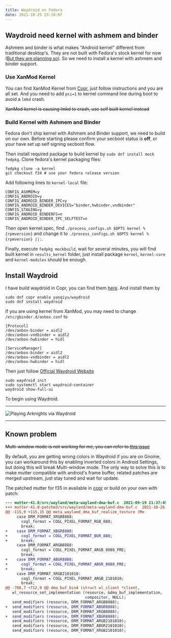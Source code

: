 ```yaml
---
title: Waydroid on Fedora
date: 2021-10-25 23:10:07
---
```


## Waydroid need kernel with ashmem and binder
Ashmem and binder is what makes "Android kernel" different from traditional desktop's. They are not built with Fedora's stock kernel for now ([But they are planning so](https://bugzilla.redhat.com/show_bug.cgi?id=1455411)). So we need to install a kernel with ashmem and binder support.

### Use XanMod Kernel
You can find XanMod Kernel from [Copr](https://copr.fedorainfracloud.org/coprs/rmnscnce/kernel-xanmod/), just follow instructions and you are all set. And you need to add
`psi=1` to kernel command line during boot to avoid a `lmkd` crash.

~~XanMod kernel is causing lmkd to crash, use self built kernel instead~~

### Build Kernel with Ashmem and Binder
Fedora don't ship kernel with Ashmem and Binder support, we need to build on our own. Before starting please confirm your secboot status is **off**, or your have set up 
self signing secboot flow.

Then install required package to build kernel by `sudo dnf install mock fedpkg`. Clone fedora's kernel packaging files:
```
fedpkg clone -a kernel
git checkout f34 # use your fedora release version
```
Add following lines to `kernel-local` file:
```
CONFIG_ASHMEM=y
CONFIG_ANDROID=y
CONFIG_ANDROID_BINDER_IPC=y
CONFIG_ANDROID_BINDER_DEVICES="binder,hwbinder,vndbinder"
CONFIG_STAGING=y
CONFIG_ANDROID_BINDERFS=n
CONFIG_ANDROID_BINDER_IPC_SELFTEST=n
```
Then open kernel.spec, find `./process_configs.sh $OPTS kernel %{rpmversion}` and change it to `./process_configs.sh $OPTS kernel %{rpmversion} ||:`.

Finally, execute `fedpkg mockbuild`, wait for several minutes, you will find built kernel in `results_kernel` folder, just install package `kernel`, `kernel-core` and `kernel-modules` 
should be enough.


## Install Waydroid
I have build waydroid in Copr, you can find them [here](https://copr.fedorainfracloud.org/coprs/yanqiyu/waydroid/). And install them by
```
sudo dnf copr enable yanqiyu/waydroid
sudo dnf install waydroid
```

If you are using kernel from XanMod, you may need to change `/etc/gbinder.d/anbox.conf` to 
```
[Protocol]
/dev/anbox-binder = aidl2
/dev/anbox-vndbinder = aidl2
/dev/anbox-hwbinder = hidl

[ServiceManager]
/dev/anbox-binder = aidl2
/dev/anbox-vndbinder = aidl2
/dev/anbox-hwbinder = hidl
```

Then just follow [Official Waydroid Website](https://waydro.id/)
```
sudo waydroid init
sudo systemctl start waydroid-container
waydroid show-full-ui
```
To begin using Waydroid.

***
![Playing Arknights via Waydroid](https://cdn.jsdelivr.net/gh/karuboniru/blog_imgs@master/20211025232040.png)

***
## Known problem
~~Multi-window mode is not working for me, you can refer to [this issue](https://github.com/waydroid/waydroid/issues/131)~~

By default, you are getting wrong colors in Waydroid if you are on Gnome, you can workaround this by enabling inverted colors in Android Settings, but doing this will break Multi-window mode. The only 
way to solve this is to make mutter compatible with android's frame buffer, related patches are merged upstream, just stay tuned and wait for update.

The patched mutter for f35 in available in [copr](https://copr.fedorainfracloud.org/coprs/yanqiyu/mutter-bgr/) or build on your own with patch: 
```patch
--- mutter-41.0/src/wayland/meta-wayland-dma-buf.c	2021-09-19 21:37:45.655426700 +0800
+++ mutter-41.0-patched/src/wayland/meta-wayland-dma-buf.c	2021-10-26 15:56:05.667487234 +0800
@@ -115,9 +115,15 @@ meta_wayland_dma_buf_realize_texture (Me
     case DRM_FORMAT_XRGB8888:
       cogl_format = COGL_PIXEL_FORMAT_RGB_888;
       break;
+    case DRM_FORMAT_XBGR8888:
+      cogl_format = COGL_PIXEL_FORMAT_BGR_888;
+      break;
     case DRM_FORMAT_ARGB8888:
       cogl_format = COGL_PIXEL_FORMAT_ARGB_8888_PRE;
       break;
+    case DRM_FORMAT_ABGR8888:
+      cogl_format = COGL_PIXEL_FORMAT_ABGR_8888_PRE;
+      break;
     case DRM_FORMAT_XRGB2101010:
       cogl_format = COGL_PIXEL_FORMAT_ARGB_2101010;
       break;
@@ -706,7 +712,9 @@ dma_buf_bind (struct wl_client *client,
   wl_resource_set_implementation (resource, &dma_buf_implementation,
                                   compositor, NULL);
   send_modifiers (resource, DRM_FORMAT_ARGB8888);
+  send_modifiers (resource, DRM_FORMAT_ABGR8888);
   send_modifiers (resource, DRM_FORMAT_XRGB8888);
+  send_modifiers (resource, DRM_FORMAT_XBGR8888);
   send_modifiers (resource, DRM_FORMAT_ARGB2101010);
   send_modifiers (resource, DRM_FORMAT_ABGR2101010);
   send_modifiers (resource, DRM_FORMAT_XRGB2101010);
```
